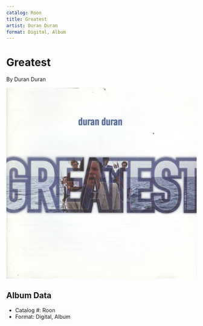 ```yaml
---
catalog: Roon
title: Greatest
artist: Duran Duran
format: Digital, Album
---
```


# Greatest

By Duran Duran

![](../../assets/albumcovers/Duran_Duran-Greatest.png)

## Album Data

- Catalog #: Roon
- Format: Digital, Album

